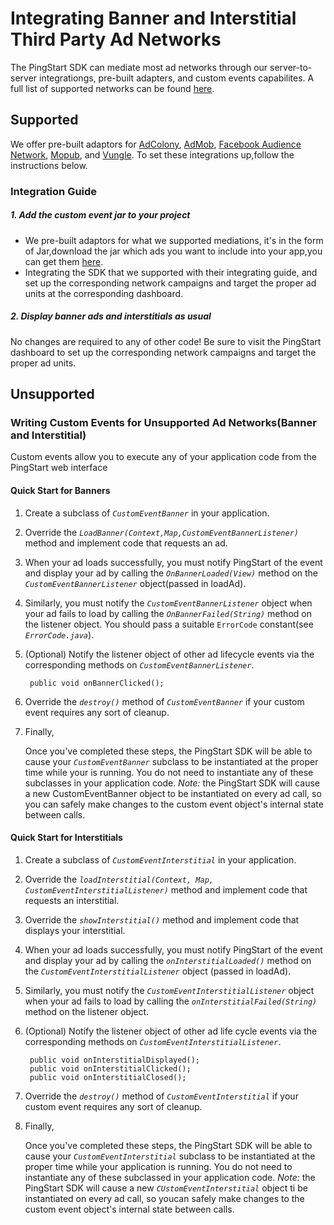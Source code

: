 # Integrating Banner and Interstitial Third Party Ad Networks
The PingStart SDK can mediate most ad networks through our server-to-server integrationgs, pre-built adapters, and custom events capabilites. A full list of supported networks can be found [here](http://baidu.com).

## Supported
We offer pre-built adaptors for [AdColony](http://baidu.com), [AdMob](http://baidu.com), [Facebook Audience Network](http://baidu.com), [Mopub](http://baidu.com), and [Vungle](http://baidu.com). To set these integrations up,follow the instructions below.
### Integration Guide
##### 1. Add the custom event jar to your project
* We pre-built adaptors for what we supported mediations, it's in the form of Jar,download the jar which ads you want to include into your app,you can get them [here]().
* Integrating the SDK that we supported with their integrating guide, and set up the corresponding network campaigns and target the proper ad units at the corresponding dashboard.

##### 2. Display banner ads and interstitials as usual
No changes are required to any of other code! Be sure to visit the PingStart dashboard to set up the corresponding network campaigns and target the proper ad units.

## Unsupported

### Writing Custom Events for Unsupported Ad Networks(Banner and Interstitial)
Custom events allow you to execute any of your application code from the PingStart web interface

#### Quick Start for Banners
1. Create a subclass of *`CustomEventBanner`* in your application.
2. Override the *`LoadBanner(Context,Map,CustomEventBannerListener)`* method and implement code that requests an ad.
3. When your ad loads successfully, you must notify PingStart of the event and display your ad by calling the *`OnBannerLoaded(View)`* method on the *`CustomEventBannerListener`* object(passed in loadAd).
4. Similarly, you must notify the *`CustomEventBannerListener`* object when your ad fails to load by calling the *`OnBannerFailed(String)`* method on the listener object. You should pass a suitable `ErrorCode` constant(see *`ErrorCode.java`*).
5. (Optional) Notify the listener object of other ad lifecycle events via the corresponding methods on *`CustomEventBannerListener`*.

        public void onBannerClicked();
6. Override the *`destroy()`* method of *`CustomEventBanner`* if your custom event requires any sort of cleanup.
7. Finally,
   
   Once you've completed these steps, the PingStart SDK will be able to cause your *`CustomEventBanner`* subclass to be instantiated at the proper time while your is running. You do not need to instantiate any of these subclasses in your application code. *Note:* the PingStart SDK will cause a new CustomEventBanner object to be instantiated on every ad call, so you can safely make changes to the custom event object's internal state between calls.

#### Quick Start for Interstitials
1. Create a subclass of *`CustomEventInterstitial`* in your application.
2. Override the *`loadInterstitial(Context, Map, CustomEventInterstitialListener)`* method and implement code that requests an interstitial.
3. Override the *`showInterstitial()`* method and implement code that displays your interstitial.
4. When your ad loads successfully, you must notify PingStart of the event and display your ad by calling the *`onInterstitialLoaded()`* method on the *`CustomEventInterstitialListener`* object (passed in loadAd).
5. Similarly, you must notify the *`CustomEventInterstitialListener`* object when your ad fails to load by calling the *`onInterstitialFailed(String)`* method on the listener object.
6. (Optional) Notify the listener object of other ad life cycle events via the corresponding methods on *`CustomEventInterstitialListener`*.

        public void onInterstitialDisplayed();
        public void onInterstitialClicked();
        public void onInterstitialClosed();
7. Override the *`destroy()`* method of *`CustomEventInterstitial`* if your custom event requires any sort of cleanup.
8. Finally,
   
   Once you've completed these steps, the PingStart SDK will be able to cause your *`CustomEventInterstitial`* subclass to be instantiated at the proper time while your application is running. You do not need to instantiate any of these subclassed in your application code. *Note:* the PingStart SDK will cause a new *`CUstomEventInterstitial`* object ti be instantiated on every ad call, so youcan safely make changes to the custom event object's internal state between calls.
